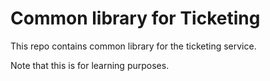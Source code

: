 # Common library for Ticketing

This repo contains common library for the ticketing service.

Note that this is for learning purposes.
